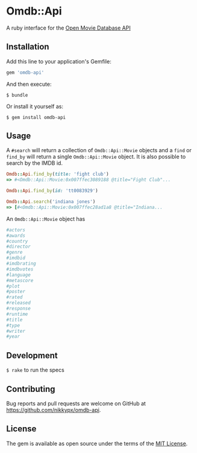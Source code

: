 # Omdb::Api

A ruby interface for the [Open Movie Database API](http://omdbapi.com/)

## Installation

Add this line to your application's Gemfile:

```ruby
gem 'omdb-api'
```

And then execute:

    $ bundle

Or install it yourself as:

    $ gem install omdb-api

## Usage

A `#search` will return a collection of `Omdb::Api::Movie` objects and a `find` 
or `find_by` will return a single `Omdb::Api::Movie` object. It is
also possible to search by the IMDB id.


```ruby
Omdb::Api.find_by(title: 'fight club')
=> #<Omdb::Api::Movie:0x007ffec3089188 @title="Fight Club"...

Omdb::Api.find_by(id: 'tt0083929')

Omdb::Api.search('indiana jones')
=> [#<Omdb::Api::Movie:0x007ffec28ad1a8 @title="Indiana...

```

An `Omdb::Api::Movie` object has

```ruby
#actors
#awards
#country
#director
#genre
#imdbid
#imdbrating
#imdbvotes
#language
#metascore
#plot
#poster
#rated
#released
#response
#runtime
#title
#type
#writer
#year
```


## Development

`$ rake` to run the specs

## Contributing

Bug reports and pull requests are welcome on GitHub at https://github.com/nikkypx/omdb-api.


## License

The gem is available as open source under the terms of the [MIT License](http://opensource.org/licenses/MIT).
